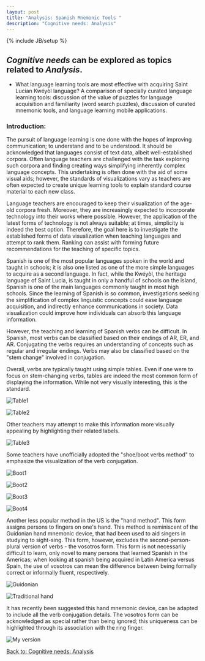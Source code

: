 ```yaml
---
layout: post
title: "Analysis: Spanish Mnemonic Tools "
description: "Cognitive needs: Analysis"
---
```

{% include JB/setup %}


## __*Cognitive needs*__ can be explored as topics related to __*Analysis*__.

+ What language learning tools are most effective with acquiring Saint Lucian Kwéyòl language? A comparison of specially curated language learning tools: discussion of the value of puzzles for language acquisition and familiarity (word search puzzles), discussion of curated mnemonic tools, and language learning mobile applications.

### Introduction:

The pursuit of language learning is one done with the hopes of improving communication; to understand and to be understood. It should be acknowledged that languages consist of text data, albeit well-established corpora. Often language teachers are challenged with the task exploring such corpora and finding creating ways simplifying inherently complex language concepts. This undertaking is often done with the aid of some visual aids; however, the standards of visualizations vary as teachers are often expected to create unique learning tools to explain standard course material to each new class. 

Language teachers are encouraged to keep their visualization of the age-old corpora fresh. Moreover, they are increasingly expected to incorporate technology into their works where possible. However, the application of the latest forms of technology is not always suitable; at times, simplicity is indeed the best option. Therefore, the goal here is to investigate the established forms of data visualization when teaching languages and attempt to rank them. Ranking can assist with forming future recommendations for the teaching of specific topics.
 
Spanish is one of the most popular languages spoken in the world and taught in schools; it is also one listed as one of the more simple languages to acquire as a second language. In fact, while the Kwéyòl, the heritage language of Saint Lucia, is taught in only a handful of schools on the island, Spanish is one of the main languages commonly taught in most high schools. Since the learning of Spanish is so common, investigations seeking the simplification of complex linguistic concepts could ease language acquisition, and indirectly enhance communications in society. Data visualization could improve how individuals can absorb this language information. 

However, the teaching and learning of Spanish verbs can be difficult. In Spanish, most verbs can be classified based on their endings of AR, ER, and AR. Conjugating the verbs requires an understanding of concepts such as regular and irregular endings. Verbs may also be classified based on the "stem change" involved in conjugation.

Overall, verbs are typically taught using simple tables. Even if one were to focus on stem-changing verbs, tables are indeed the most common form of displaying the information. While not very visually interesting, this is the standard. 

![Table1](https://raw.githubusercontent.com/llord1/llord1.github.io/master/resources/pictures/plaintable.png)

![Table2](https://raw.githubusercontent.com/llord1/llord1.github.io/master/resources/pictures/plain.png)

Other teachers may attempt to make this information more visually appealing by highlighting their related labels.

![Table3](https://raw.githubusercontent.com/llord1/llord1.github.io/master/resources/pictures/tablee.png)

Some teachers have unofficially adopted the "shoe/boot verbs method" to emphasize the visualization of the verb conjugation. 

![Boot1](https://raw.githubusercontent.com/llord1/llord1.github.io/master/resources/pictures/boot.png)

![Boot2](https://raw.githubusercontent.com/llord1/llord1.github.io/master/resources/pictures/boot2.png)

![Boot3](https://raw.githubusercontent.com/llord1/llord1.github.io/master/resources/pictures/boot3.png)

![Boot4](https://raw.githubusercontent.com/llord1/llord1.github.io/master/resources/pictures/boot-verbs.png)


Another less popular method in the US is the "hand method". This form assigns persons to fingers on one's hand. This method is reminiscent of the Guidonian hand mnemonic device, that had been used to aid singers in studying to sight-sing. This form, however, excludes the second-person-plural version of verbs - the vosotros form. This form is not necessarily difficult to learn, only novel to many persons that learned Spanish in the Americas; when looking at spanish being acquired in Latin America versus Spain, the use of vosotros can mean the difference between being formally correct or informally fluent, respectively.

![Guidonian](https://raw.githubusercontent.com/llord1/llord1.github.io/master/resources/pictures/ghand.PNG)

![Traditional hand](https://raw.githubusercontent.com/llord1/llord1.github.io/master/resources/pictures/traditionalhand.png)

It has recently been suggested this hand mnemonic device, can be adapted to include all the verb conjugation details. The vosotros form can be acknowledged as special rather than being ignored; this uniqueness can be highlighted through its association with the ring finger.

![My version](https://raw.githubusercontent.com/llord1/llord1.github.io/master/resources/pictures/myhands.PNG)


[Back to: Cognitive needs: Analysis](https://llord1.github.io/2020/06/08/Analysis)
